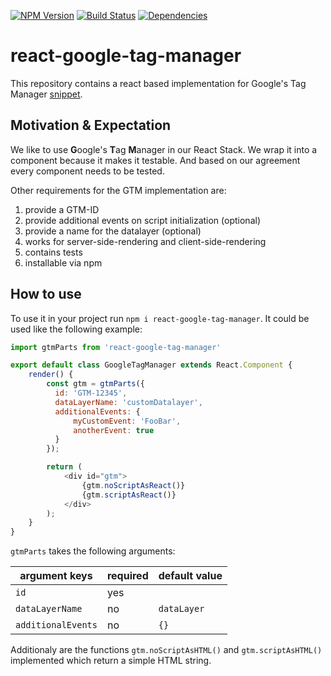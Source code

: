 [![NPM Version](https://img.shields.io/npm/v/react-google-tag-manager.svg?style=flat)](https://www.npmjs.org/package/react-google-tag-manager)
[![Build Status](https://img.shields.io/travis/holidaycheck/react-google-tag-manager/master.svg?style=flat)](https://travis-ci.org/holidaycheck/react-google-tag-manager)
[![Dependencies](http://img.shields.io/david/holidaycheck/react-google-tag-manager.svg?style=flat)](https://david-dm.org/holidaycheck/react-google-tag-manager)

# react-google-tag-manager

This repository contains a react based implementation for
Google's Tag Manager [snippet](https://developers.google.com/tag-manager/quickstart).

## Motivation & Expectation

We like to use **G**oogle's **T**ag **M**anager in our React Stack. We wrap it into a component because
it makes it testable. And based on our agreement every component needs to be tested.

Other requirements for the GTM implementation are:

1. provide a GTM-ID
1. provide additional events on script initialization (optional)
1. provide a name for the datalayer (optional)
1. works for server-side-rendering and client-side-rendering
1. contains tests
1. installable via npm

## How to use

To use it in your project run `npm i react-google-tag-manager`. It could be used like the following example:

```javascript
import gtmParts from 'react-google-tag-manager'

export default class GoogleTagManager extends React.Component {
    render() {
        const gtm = gtmParts({
          id: 'GTM-12345',
          dataLayerName: 'customDatalayer',
          additionalEvents: {
              myCustomEvent: 'FooBar',
              anotherEvent: true
          }
        });

        return (
            <div id="gtm">
                {gtm.noScriptAsReact()}
                {gtm.scriptAsReact()}
            </div>
        );
    }
}

```

`gtmParts` takes the following arguments:

| argument keys  | required 		|default value|
| -------------- | ------------- |-------------|
| `id`  				| yes  		|	           |
| `dataLayerName`  | no  			| `dataLayer` |
| `additionalEvents`  | no  			| `{}` |


Additionaly are the functions `gtm.noScriptAsHTML()` and `gtm.scriptAsHTML()` implemented which return a simple HTML string.
